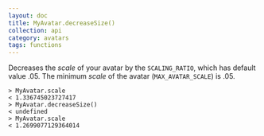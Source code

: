 ```yaml
---
layout: doc
title: MyAvatar.decreaseSize()
collection: api
category: avatars
tags: functions
---
```


Decreases the _scale_ of your avatar by the `SCALING_RATIO`, which has default value .05. The minimum _scale_ of the avatar (`MAX_AVATAR_SCALE`) is .05.

```
> MyAvatar.scale
< 1.336745023727417
> MyAvatar.decreaseSize()
< undefined
> MyAvatar.scale
< 1.2699077129364014
```

